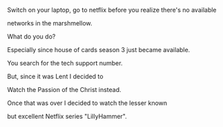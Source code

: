 Switch on your laptop, go to netflix before you realize there's no available

networks in the marshmellow. 

What do you do?

Especially since house of cards season 3 just became available. 

You search for the tech support number.

But, since it was Lent I decided to

Watch the Passion of the Christ instead.

Once that was over I decided to watch the lesser known

but excellent Netflix series "LillyHammer".
